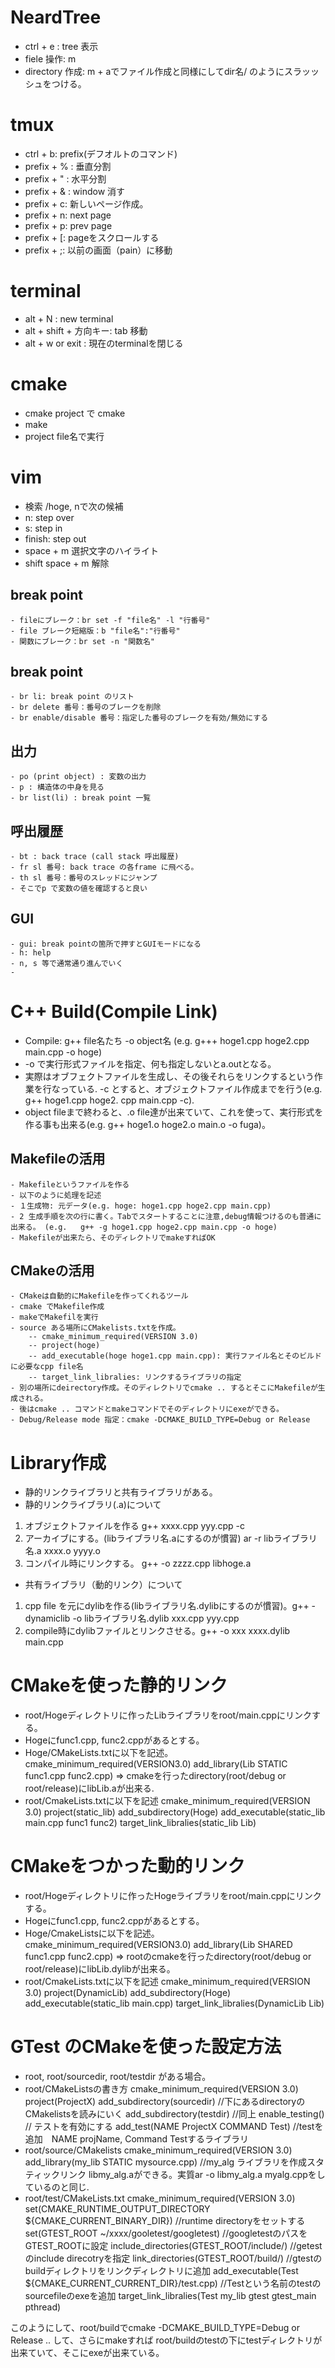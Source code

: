 # NeardTree
- ctrl + e : tree 表示
- fiele 操作: m
- directory 作成: m + aでファイル作成と同様にしてdir名/ のようにスラッッシュをつける。

# tmux
- ctrl + b: prefix(デフオルトのコマンド)
- prefix + % : 垂直分割
- prefix + " : 水平分割
- prefix + & : window 消す
- prefix + c: 新しいページ作成。
- prefix + n: next page
- prefix + p: prev page
- prefix + [: pageをスクロールする
- prefix + ;: 以前の画面（pain）に移動

# terminal
- alt + N : new terminal
- alt + shift + 方向キー: tab 移動
- alt + w or exit : 現在のterminalを閉じる

# cmake
-  cmake project で cmake
-  make
-  project file名で実行

# vim 
- 検索 /hoge, nで次の候補
- n: step over
- s: step in
- finish: step out
- space + m 選択文字のハイライト
- shift space + m 解除

## break point
    - fileにブレーク：br set -f "file名" -l "行番号" 
    - file ブレーク短縮版：b "file名":"行番号"
    - 関数にブレーク：br set -n "関数名"

## break point 
    - br li: break point のリスト
    - br delete 番号：番号のブレークを削除
    - br enable/disable 番号：指定した番号のブレークを有効/無効にする

## 出力
    - po (print object) : 変数の出力
    - p : 構造体の中身を見る
    - br list(li) : break point 一覧

## 呼出履歴
    - bt : back trace (call stack 呼出履歴)
    - fr sl 番号: back trace の各frame に飛べる。
    - th sl 番号：番号のスレッドにジャンプ
    - そこでp で変数の値を確認すると良い
   
## GUI
    - gui: break pointの箇所で押すとGUIモードになる
    - h: help
    - n, s 等で通常通り進んでいく
    -
# C++ Build(Compile Link)
- Compile: g++ file名たち -o object名 (e.g. g+++ hoge1.cpp hoge2.cpp main.cpp -o hoge)
-  -o で実行形式ファイルを指定、何も指定しないとa.outとなる。
- 実際はオブフェクトファイルを生成し、その後それらをリンクするという作業を行なっている. -c とすると、オブジェクトファイル作成までを行う(e.g. g++ hoge1.cpp hoge2. cpp main.cpp -c).
- object fileまで終わると、.o file達が出来ていて、これを使って、実行形式を作る事も出来る(e.g. g++ hoge1.o hoge2.o main.o -o fuga)。
## Makefileの活用
    - Makefileというファイルを作る
    - 以下のように処理を記述
    - １生成物: 元データ(e.g. hoge: hoge1.cpp hoge2.cpp main.cpp)
    - 2 生成手順を次の行に書く。Tabでスタートすることに注意,debug情報つけるのも普通に出来る。 (e.g.   g++ -g hoge1.cpp hoge2.cpp main.cpp -o hoge)
    - Makefileが出来たら、そのディレクトリでmakeすればOK
## CMakeの活用
    - CMakeは自動的にMakefileを作ってくれるツール
    - cmake でMakefile作成
    - makeでMakefilを実行
    - source ある場所にCMakelists.txtを作成。
        -- cmake_minimum_required(VERSION 3.0)
        -- project(hoge)
        -- add_executable(hoge hoge1.cpp main.cpp): 実行ファイル名とそのビルドに必要なcpp file名
        -- target_link_libralies: リンクするライブラリの指定    
    - 別の場所にdeirectory作成。そのディレクトリでcmake .. するとそこにMakefileが生成される。
    - 後はcmake .. コマンドとmakeコマンドでそのディレクトリにexeができる。
    - Debug/Release mode 指定：cmake -DCMAKE_BUILD_TYPE=Debug or Release

# Library作成
- 静的リンクライブラリと共有ライブラリがある。
- 静的リンクライブラリ(.a)について
 1. オブジェクトファイルを作る g++ xxxx.cpp yyy.cpp -c
 2. アーカイブにする。(libライブラリ名.aにするのが慣習) ar -r libライブラリ名.a xxxx.o yyyy.o 
 3. コンパイル時にリンクする。 g++ -o zzzz.cpp libhoge.a
- 共有ライブラリ（動的リンク）について
1. cpp file を元にdylibを作る(libライブラリ名.dylibにするのが慣習)。g++ -dynamiclib -o libライブラリ名.dylib xxx.cpp yyy.cpp
2. compile時にdylibファイルとリンクさせる。g++ -o xxx xxxx.dylib main.cpp

# CMakeを使った静的リンク
- root/Hogeディレクトリに作ったLibライブラリをroot/main.cppにリンクする。
- Hogeにfunc1.cpp, func2.cppがあるとする。
- Hoge/CMakeLists.txtに以下を記述。
     cmake_minimum_required(VERSION3.0)
    add_library(Lib STATIC func1.cpp func2.cpp) 
    => cmakeを行ったdirectory(root/debug or root/release)にlibLib.aが出来る.
- root/CmakeLists.txtに以下を記述
    cmake_minimum_required(VERSION 3.0)
    project(static_lib)
    add_subdirectory(Hoge)
    add_executable(static_lib main.cpp func1 func2)
    target_link_libralies(static_lib Lib)

# CMakeをつかった動的リンク
- root/Hogeディレクトリに作ったHogeライブラリをroot/main.cppにリンクする。
- Hogeにfunc1.cpp, func2.cppがあるとする。
- Hoge/CmakeListsに以下を記述。
    cmake_minimum_required(VERSION3.0)
    add_library(Lib SHARED func1.cpp func2.cpp) 
    => rootのcmakeを行ったdirectory(root/debug or root/release)にlibLib.dylibが出来る。
- root/CmakeLists.txtに以下を記述
    cmake_minimum_required(VERSION 3.0)
    project(DynamicLib)
    add_subdirectory(Hoge)
    add_executable(static_lib main.cpp)
    target_link_libralies(DynamicLib Lib)

# GTest のCMakeを使った設定方法
- root, root/sourcedir, root/testdir がある場合。
- root/CMakeListsの書き方
cmake_minimum_required(VERSION 3.0)
project(ProjectX)
add_subdirectory(sourcedir) //下にあるdirectoryのCMakelistsを読みにいく
add_subdirectory(testdir) //同上
enable_testing() // テストを有効にする
add_test(NAME ProjectX COMMAND Test) //testを追加　NAME projName, Command Testするライブラリ
- root/source/CMakelists
cmake_minimum_required(VERSION 3.0)
add_library(my_lib STATIC mysource.cpp) //my_alg ライブラリを作成スタティックリンク libmy_alg.aができる。実質ar -o libmy_alg.a myalg.cppをしているのと同じ.
- root/test/CMakeLists.txt
cmake_minimum_required(VERSION 3.0)
set(CMAKE_RUNTIME_OUTPUT_DIRECTORY ${CMAKE_CURRENT_BINARY_DIR}) //runtime directoryをセットする
set(GTEST_ROOT ~/xxxx/gooletest/googletest) //googletestのパスをGTEST_ROOTに設定
include_directories(GTEST_ROOT/include/) //getestのinclude direcotryを指定
link_directories(GTEST_ROOT/build/) //gtestのbuildディレクトリをリンクディレクトリに追加
add_executable(Test ${CMAKE_CURRENT_CURRENT_DIR}/test.cpp) //Testという名前のtestのsourcefileのexeを追加
target_link_libralies(Test my_lib gtest gtest_main pthread)

このようにして、root/buildでcmake -DCMAKE_BUILD_TYPE=Debug or Release .. して、さらにmakeすれば
root/buildのtestの下にtestディレクトリが出来ていて、そこにexeが出来ている。
